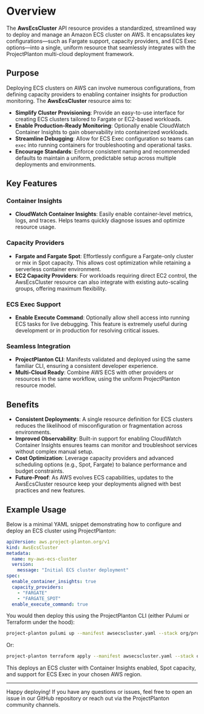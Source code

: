 # Overview

The **AwsEcsCluster** API resource provides a standardized, streamlined way to deploy and manage an Amazon ECS cluster on
AWS. It encapsulates key configurations—such as Fargate support, capacity providers, and ECS Exec options—into a single,
uniform resource that seamlessly integrates with the ProjectPlanton multi-cloud deployment framework.

## Purpose

Deploying ECS clusters on AWS can involve numerous configurations, from defining capacity providers to enabling
container insights for production monitoring. The **AwsEcsCluster** resource aims to:

- **Simplify Cluster Provisioning**: Provide an easy-to-use interface for creating ECS clusters tailored to Fargate or
  EC2-based workloads.
- **Enable Production-Ready Monitoring**: Optionally enable CloudWatch Container Insights to gain observability into
  containerized workloads.
- **Streamline Debugging**: Allow for ECS Exec configuration so teams can `exec` into running containers for
  troubleshooting and operational tasks.
- **Encourage Standards**: Enforce consistent naming and recommended defaults to maintain a uniform, predictable setup
  across multiple deployments and environments.

## Key Features

### Container Insights

- **CloudWatch Container Insights**: Easily enable container-level metrics, logs, and traces. Helps teams quickly
  diagnose issues and optimize resource usage.

### Capacity Providers

- **Fargate and Fargate Spot**: Effortlessly configure a Fargate-only cluster or mix in Spot capacity. This allows cost
  optimization while retaining a serverless container environment.
- **EC2 Capacity Providers**: For workloads requiring direct EC2 control, the AwsEcsCluster resource can also integrate
  with existing auto-scaling groups, offering maximum flexibility.

### ECS Exec Support

- **Enable Execute Command**: Optionally allow shell access into running ECS tasks for live debugging. This feature is
  extremely useful during development or in production for resolving critical issues.

### Seamless Integration

- **ProjectPlanton CLI**: Manifests validated and deployed using the same familiar CLI, ensuring a consistent developer
  experience.
- **Multi-Cloud Ready**: Combine AWS ECS with other providers or resources in the same workflow, using the uniform
  ProjectPlanton resource model.

## Benefits

- **Consistent Deployments**: A single resource definition for ECS clusters reduces the likelihood of misconfiguration
  or fragmentation across environments.
- **Improved Observability**: Built-in support for enabling CloudWatch Container Insights ensures teams can monitor and
  troubleshoot services without complex manual setup.
- **Cost Optimization**: Leverage capacity providers and advanced scheduling options (e.g., Spot, Fargate) to balance
  performance and budget constraints.
- **Future-Proof**: As AWS evolves ECS capabilities, updates to the AwsEcsCluster resource keep your deployments aligned
  with best practices and new features.

## Example Usage

Below is a minimal YAML snippet demonstrating how to configure and deploy an ECS cluster using ProjectPlanton:

```yaml
apiVersion: aws.project-planton.org/v1
kind: AwsEcsCluster
metadata:
  name: my-aws-ecs-cluster
  version:
    message: "Initial ECS cluster deployment"
spec:
  enable_container_insights: true
  capacity_providers:
    - "FARGATE"
    - "FARGATE_SPOT"
  enable_execute_command: true
```

You would then deploy this using the ProjectPlanton CLI (either Pulumi or Terraform under the hood):

```bash
project-planton pulumi up --manifest awsecscluster.yaml --stack org/project/stack
```

Or:

```bash
project-planton terraform apply --manifest awsecscluster.yaml --stack org/project/stack
```

This deploys an ECS cluster with Container Insights enabled, Spot capacity, and support for ECS Exec in your chosen AWS
region.

---

Happy deploying! If you have any questions or issues, feel free to open an issue in our GitHub repository or reach out
via the ProjectPlanton community channels.
